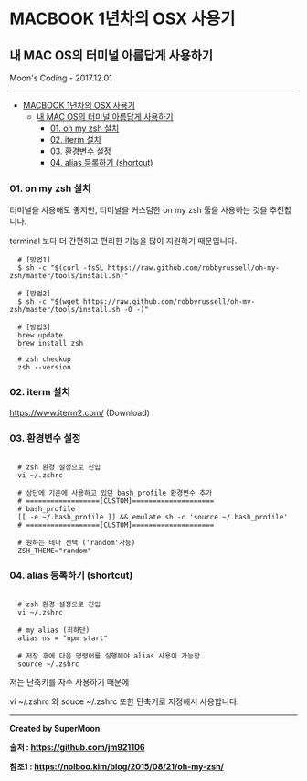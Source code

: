 # MACBOOK 1년차의 OSX 사용기

## 내 MAC OS의 터미널 아름답게 사용하기

Moon's Coding - 2017.12.01

<hr>


<!-- @import "[TOC]" {cmd="toc" depthFrom=1 depthTo=6 orderedList=false} -->
<!-- code_chunk_output -->

* [MACBOOK 1년차의 OSX 사용기](#macbook-1년차의-osx-사용기)
	* [내 MAC OS의 터미널 아름답게 사용하기](#내-mac-os의-터미널-아름답게-사용하기)
		* [01. on my zsh 설치](#01-on-my-zsh-설치)
		* [02. iterm 설치](#02-iterm-설치)
		* [03. 환경변수 설정](#03-환경변수-설정)
		* [04. alias 등록하기 (shortcut)](#04-alias-등록하기-shortcut)

<!-- /code_chunk_output -->


### 01. on my zsh 설치

터미널을 사용해도 좋지만, 터미널을 커스텀한 on my zsh 툴을 사용하는 것을 추천합니다.

terminal 보다 더 간편하고 편리한 기능을 많이 지원하기 때문입니다.

```linux
  # [방법1]
  $ sh -c "$(curl -fsSL https://raw.github.com/robbyrussell/oh-my-zsh/master/tools/install.sh)"

  # [방법2]
  $ sh -c "$(wget https://raw.github.com/robbyrussell/oh-my-zsh/master/tools/install.sh -O -)"

  # [방법3]
  brew update
  brew install zsh

  # zsh checkup
  zsh --version
```

### 02. iterm 설치

https://www.iterm2.com/ (Download)

### 03. 환경변수 설정

```linux

  # zsh 환경 설정으로 진입
  vi ~/.zshrc

  # 상단에 기존에 사용하고 있던 bash_profile 환경변수 추가
  # ==================[CUSTOM]====================
  # bash_profile  
  [[ -e ~/.bash_profile ]] && emulate sh -c 'source ~/.bash_profile'
  # ==================[CUSTOM]====================

  # 원하는 테마 선택 ('random'가능)
  ZSH_THEME="random"

```

### 04. alias 등록하기 (shortcut)

```linux

  # zsh 환경 설정으로 진입
  vi ~/.zshrc

  # my alias (최하단)
  alias ns = "npm start"

  # 저장 후에 다음 명령어를 실행해야 alias 사용이 가능함
  source ~/.zshrc  
```

저는 단축키를 자주 사용하기 때문에

vi ~/.zshrc 와 souce ~/.zshrc 또한 단축키로 지정해서 사용합니다.

<hr>

**Created by SuperMoon**

**출처 : https://github.com/jm921106**

**참조1 : https://nolboo.kim/blog/2015/08/21/oh-my-zsh/**
